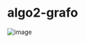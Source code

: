 # algo2-grafo

![image](https://user-images.githubusercontent.com/2206615/120872087-fc50d980-c573-11eb-985a-337161adc399.png)
